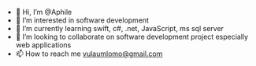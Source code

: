 - 👋 Hi, I’m @Aphile
- 👀 I’m interested in software development 
- 🌱 I’m currently learning swift, c#, .net, JavaScript, ms sql server
- 💞️ I’m looking to collaborate on software development project especially web applications 
- 📫 How to reach me vulaumlomo@gmail.com

<!---
aphilethethinker/aphilethethinker is a ✨ special ✨ repository because its `README.md` (this file) appears on your GitHub profile.
You can click the Preview link to take a look at your changes.
--->
